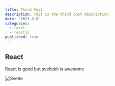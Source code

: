 ```yaml
---
title: Third Post
description: This is the third post description.
date: '2023-8-6'
categories:
  - react
  - reactjs
published: true
---
```


## React

React is good but sveltekit is awesome

![Svelte](favicon.png)
